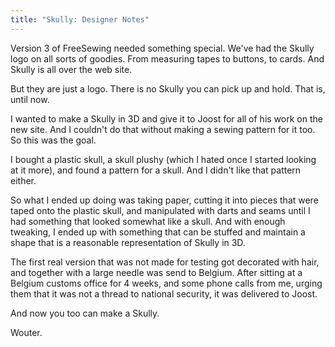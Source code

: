```yaml
---
title: "Skully: Designer Notes"
---
```


Version 3 of FreeSewing needed something special. We've had the Skully logo on all sorts of
goodies. From measuring tapes to buttons, to cards. And Skully is all over the web site.

But they are just a logo. There is no Skully you can pick up and hold. That is, until now.

I wanted to make a Skully in 3D and give it to Joost for all of his work on the new site.
And I couldn't do that without making a sewing pattern for it too. So this was the goal.

I bought a plastic skull, a skull plushy (which I hated once I started looking at it more), 
and found a pattern for a skull. And I didn't like that pattern either.

So what I ended up doing was taking paper, cutting it into pieces that were taped onto the
plastic skull, and manipulated with darts and seams until I had something that looked somewhat 
like a skull. And with enough tweaking, I ended up with something that can be stuffed and
maintain a shape that is a reasonable representation of Skully in 3D.

The first real version that was not made for testing got decorated with hair, and together with a 
large needle was send to Belgium. After sitting at a Belgium customs office for 4 weeks, and some 
phone calls from me, urging them that it was not a thread to national security, it was delivered
to Joost. 

And now you too can make a Skully.

Wouter.

